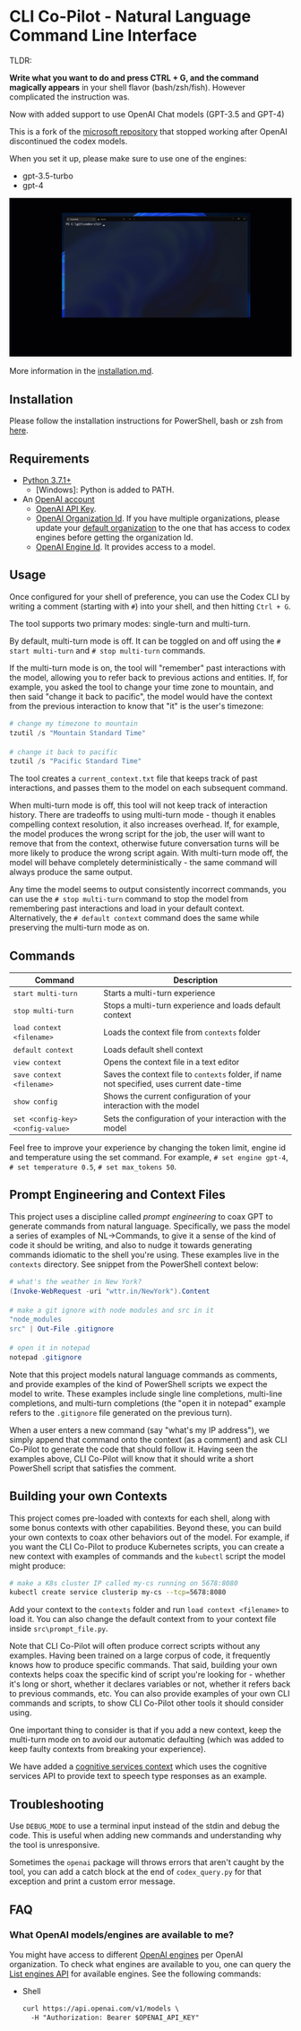 # CLI Co-Pilot - Natural Language Command Line Interface

TLDR:

**Write what you want to do and press CTRL + G, and the command magically appears** in your shell
flavor (bash/zsh/fish). However complicated the instruction was.

Now with added support to use OpenAI Chat models (GPT-3.5 and GPT-4)

This is a fork of the [microsoft repository](https://github.com/microsoft/Codex-CLI/issues) that stopped working after OpenAI discontinued the codex models.

When you set it up, please make sure to use one of the engines:
- gpt-3.5-turbo
- gpt-4

![Codex Cli GIF](codex_cli.gif)

More information in the [installation.md](./Installation.md).

## Installation

Please follow the installation instructions for PowerShell, bash or zsh from [here](./Installation.md).

## Requirements
* [Python 3.7.1+](https://www.python.org/downloads/)
    * \[Windows\]: Python is added to PATH.
* An [OpenAI account](https://openai.com/api/)
    * [OpenAI API Key](https://beta.openai.com/account/api-keys).
    * [OpenAI Organization Id](https://beta.openai.com/account/org-settings). If you have multiple organizations, please update your [default organization](https://beta.openai.com/account/api-keys) to the one that has access to codex engines before getting the organization Id.
    * [OpenAI Engine Id](https://platform.openai.com/docs/models/overview). It provides access to a model.


## Usage

Once configured for your shell of preference, you can use the Codex CLI by writing a comment (starting with `#`) into your shell, and then hitting `Ctrl + G`.

The tool supports two primary modes: single-turn and multi-turn.

By default, multi-turn mode is off. It can be toggled on and off using the `# start multi-turn` and `# stop multi-turn` commands.

If the multi-turn mode is on, the tool will "remember" past interactions with the model, allowing you to refer back to previous actions and entities. If, for example, you asked the tool to change your time zone to mountain, and then said "change it back to pacific", the model would have the context from the previous interaction to know that "it" is the user's timezone:

```powershell
# change my timezone to mountain
tzutil /s "Mountain Standard Time"

# change it back to pacific
tzutil /s "Pacific Standard Time"
```

The tool creates a `current_context.txt` file that keeps track of past interactions, and passes them to the model on each subsequent command. 

When multi-turn mode is off, this tool will not keep track of interaction history. There are tradeoffs to using multi-turn mode - though it enables compelling context resolution, it also increases overhead. If, for example, the model produces the wrong script for the job, the user will want to remove that from the context, otherwise future conversation turns will be more likely to produce the wrong script again. With multi-turn mode off, the model will behave completely deterministically - the same command will always produce the same output. 

Any time the model seems to output consistently incorrect commands, you can use the `# stop multi-turn` command to stop the model from remembering past interactions and load in your default context. Alternatively, the `# default context` command does the same while preserving the multi-turn mode as on.

## Commands

| Command | Description |
|--|--|
| `start multi-turn` | Starts a multi-turn experience |
| `stop multi-turn` | Stops a multi-turn experience and loads default context |
| `load context <filename>` | Loads the context file from `contexts` folder |
| `default context` | Loads default shell context |
| `view context` | Opens the context file in a text editor |
| `save context <filename>` | Saves the context file to `contexts` folder, if name not specified, uses current date-time |
| `show config` | Shows the current configuration of your interaction with the model |
| `set <config-key> <config-value>` | Sets the configuration of your interaction with the model |


Feel free to improve your experience by changing the token limit, engine id and temperature using the set command. For example, `# set engine gpt-4`, `# set temperature 0.5`, `# set max_tokens 50`.

## Prompt Engineering and Context Files

This project uses a discipline called _prompt engineering_ to coax GPT to generate commands from natural language. Specifically, we pass the model a series of examples of NL->Commands, to give it a sense of the kind of code it should be writing, and also to nudge it towards generating commands idiomatic to the shell you're using. These examples live in the `contexts` directory. See snippet from the PowerShell context below:

```powershell
# what's the weather in New York?
(Invoke-WebRequest -uri "wttr.in/NewYork").Content

# make a git ignore with node modules and src in it
"node_modules
src" | Out-File .gitignore

# open it in notepad
notepad .gitignore
```

Note that this project models natural language commands as comments, and provide examples of the kind of PowerShell scripts we expect the model to write. These examples include single line completions, multi-line completions, and multi-turn completions (the "open it in notepad" example refers to the `.gitignore` file generated on the previous turn). 

When a user enters a new command (say "what's my IP address"), we simply append that command onto the context (as a comment) and ask CLI Co-Pilot to generate the code that should follow it. Having seen the examples above, CLI Co-Pilot will know that it should write a short PowerShell script that satisfies the comment. 

## Building your own Contexts

This project comes pre-loaded with contexts for each shell, along with some bonus contexts with other capabilities. Beyond these, you can build your own contexts to coax other behaviors out of the model. For example, if you want the CLI Co-Pilot to produce Kubernetes scripts, you can create a new context with examples of commands and the `kubectl` script the model might produce:

```bash
# make a K8s cluster IP called my-cs running on 5678:8080
kubectl create service clusterip my-cs --tcp=5678:8080
```

Add your context to the `contexts` folder and run `load context <filename>` to load it. You can also change the default context from to your context file inside `src\prompt_file.py`.

Note that CLI Co-Pilot will often produce correct scripts without any examples. Having been trained on a large corpus of code, it frequently knows how to produce specific commands. That said, building your own contexts helps coax the specific kind of script you're looking for - whether it's long or short, whether it declares variables or not, whether it refers back to previous commands, etc. You can also provide examples of your own CLI commands and scripts, to show CLI Co-Pilot other tools it should consider using.

One important thing to consider is that if you add a new context, keep the multi-turn mode on to avoid our automatic defaulting (which was added to keep faulty contexts from breaking your experience).

We have added a [cognitive services context](./contexts/CognitiveServiceContext.md) which uses the cognitive services API to provide text to speech type responses as an example.

## Troubleshooting

Use `DEBUG_MODE` to use a terminal input instead of the stdin and debug the code. This is useful when adding new commands and understanding why the tool is unresponsive.

Sometimes the `openai` package will throws errors that aren't caught by the tool, you can add a catch block at the end of `codex_query.py` for that exception and print a custom error message.

## FAQ
### What OpenAI models/engines are available to me?
You might have access to different [OpenAI engines](https://platform.openai.com/docs/api-reference/models) per OpenAI organization. To check what engines are available to you, one can query the [List engines API](https://platform.openai.com/docs/api-reference/models) for available engines. See the following commands:

* Shell
    ```
    curl https://api.openai.com/v1/models \
      -H "Authorization: Bearer $OPENAI_API_KEY"
    ```
